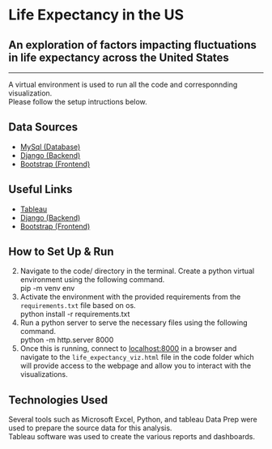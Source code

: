 # Life Expectancy in the US
## An exploration of factors impacting fluctuations in life expectancy across the United States
------------------------------------------------------------------------------------------------

A virtual environment is used to run all the code and corresponnding visualization. <br />
Please follow the setup intructions below.

## Data Sources
* [MySql (Database)](https://www.mysql.com/)
* [Django (Backend)](https://www.djangoproject.com/)
* [Bootstrap (Frontend)](https://getbootstrap.com/)

## Useful Links
* [Tableau](https://www.mysql.com/)
* [Django (Backend)](https://www.djangoproject.com/)
* [Bootstrap (Frontend)](https://getbootstrap.com/)

## How to Set Up & Run
2. Navigate to the code/ directory in the terminal. Create a python virtual environment using the following command. <br />
   pip -m venv env
3. Activate the environment with the provided requirements from the `requirements.txt` file based on os. <br />
   python install -r requirements.txt
5. Run a python server to serve the necessary files using the following command. <br />
   python -m http.server 8000
6. Once this is running, connect to [localhost:8000](localhost:8000) in a browser and navigate to the `life_expectancy_viz.html` file in the code folder
   which will provide access to the webpage and allow you to interact with the visualizations.

## Technologies Used
Several tools such as Microsoft Excel, Python, and tableau Data Prep were used to prepare the source data for this analysis. <br />
Tableau software was used to create the various reports and dashboards.
